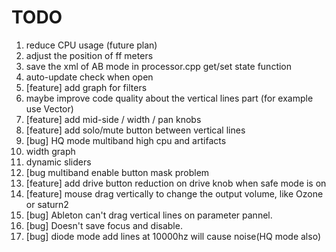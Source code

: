 # TODO

1. reduce CPU usage (future plan)
2. adjust the position of ff meters
3. save the xml of AB mode in processor.cpp get/set state function
4. auto-update check when open
5. [feature] add graph for filters
6. maybe improve code quality about the vertical lines part (for example use Vector)
7. [feature] add mid-side / width / pan knobs
8. [feature] add solo/mute button between vertical lines
9. [bug] HQ mode multiband high cpu and artifacts
10. width graph
11. dynamic sliders
12. [bug multiband enable button mask problem
13. [feature] add drive button reduction on drive knob when safe mode is on
14. [feature] mouse drag vertically to change the output volume, like Ozone or saturn2
15. [bug] Ableton can't drag vertical lines on parameter pannel.
16. [bug] Doesn't save focus and disable.
17. [bug] diode mode add lines at 10000hz will cause noise(HQ mode also)
